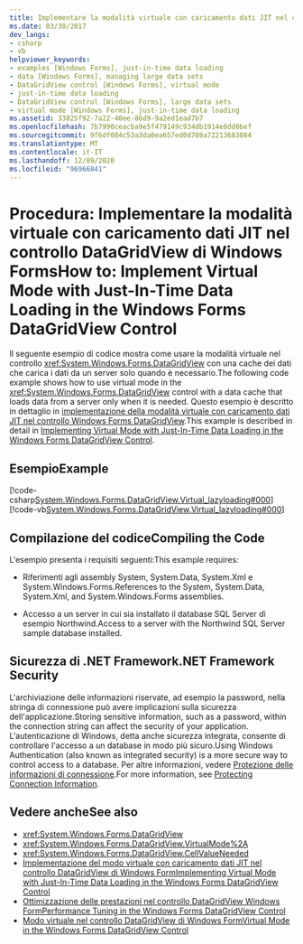 ```yaml
---
title: Implementare la modalità virtuale con caricamento dati JIT nel controllo DataGridView
ms.date: 03/30/2017
dev_langs:
- csharp
- vb
helpviewer_keywords:
- examples [Windows Forms], just-in-time data loading
- data [Windows Forms], managing large data sets
- DataGridView control [Windows Forms], virtual mode
- just-in-time data loading
- DataGridView control [Windows Forms], large data sets
- virtual mode [Windows Forms], just-in-time data loading
ms.assetid: 33825f92-7a22-40ee-86d9-9a2ed1ead7b7
ms.openlocfilehash: 7b7990ceacba9e5f479149c934db1914e8dd0bef
ms.sourcegitcommit: 9f6df084c53a3da0ea657ed0d708a72213683084
ms.translationtype: MT
ms.contentlocale: it-IT
ms.lasthandoff: 12/09/2020
ms.locfileid: "96966841"
---
```

# <a name="how-to-implement-virtual-mode-with-just-in-time-data-loading-in-the-windows-forms-datagridview-control"></a><span data-ttu-id="ffec5-102">Procedura: Implementare la modalità virtuale con caricamento dati JIT nel controllo DataGridView di Windows Forms</span><span class="sxs-lookup"><span data-stu-id="ffec5-102">How to: Implement Virtual Mode with Just-In-Time Data Loading in the Windows Forms DataGridView Control</span></span>

<span data-ttu-id="ffec5-103">Il seguente esempio di codice mostra come usare la modalità virtuale nel controllo <xref:System.Windows.Forms.DataGridView> con una cache dei dati che carica i dati da un server solo quando è necessario.</span><span class="sxs-lookup"><span data-stu-id="ffec5-103">The following code example shows how to use virtual mode in the <xref:System.Windows.Forms.DataGridView> control with a data cache that loads data from a server only when it is needed.</span></span> <span data-ttu-id="ffec5-104">Questo esempio è descritto in dettaglio in [implementazione della modalità virtuale con caricamento dati JIT nel controllo Windows Forms DataGridView](implementing-virtual-mode-jit-data-loading-in-the-datagrid.md).</span><span class="sxs-lookup"><span data-stu-id="ffec5-104">This example is described in detail in [Implementing Virtual Mode with Just-In-Time Data Loading in the Windows Forms DataGridView Control](implementing-virtual-mode-jit-data-loading-in-the-datagrid.md).</span></span>  
  
## <a name="example"></a><span data-ttu-id="ffec5-105">Esempio</span><span class="sxs-lookup"><span data-stu-id="ffec5-105">Example</span></span>  

 [!code-csharp[System.Windows.Forms.DataGridView.Virtual_lazyloading#000](~/samples/snippets/csharp/VS_Snippets_Winforms/System.Windows.Forms.DataGridView.Virtual_lazyloading/CS/lazyloading.cs#000)]
 [!code-vb[System.Windows.Forms.DataGridView.Virtual_lazyloading#000](~/samples/snippets/visualbasic/VS_Snippets_Winforms/System.Windows.Forms.DataGridView.Virtual_lazyloading/VB/lazyloading.vb#000)]  
  
## <a name="compiling-the-code"></a><span data-ttu-id="ffec5-106">Compilazione del codice</span><span class="sxs-lookup"><span data-stu-id="ffec5-106">Compiling the Code</span></span>  

 <span data-ttu-id="ffec5-107">L'esempio presenta i requisiti seguenti:</span><span class="sxs-lookup"><span data-stu-id="ffec5-107">This example requires:</span></span>  
  
- <span data-ttu-id="ffec5-108">Riferimenti agli assembly System, System.Data, System.Xml e System.Windows.Forms.</span><span class="sxs-lookup"><span data-stu-id="ffec5-108">References to the System, System.Data, System.Xml, and System.Windows.Forms assemblies.</span></span>  
  
- <span data-ttu-id="ffec5-109">Accesso a un server in cui sia installato il database SQL Server di esempio Northwind.</span><span class="sxs-lookup"><span data-stu-id="ffec5-109">Access to a server with the Northwind SQL Server sample database installed.</span></span>  
  
## <a name="net-framework-security"></a><span data-ttu-id="ffec5-110">Sicurezza di .NET Framework</span><span class="sxs-lookup"><span data-stu-id="ffec5-110">.NET Framework Security</span></span>  

 <span data-ttu-id="ffec5-111">L'archiviazione delle informazioni riservate, ad esempio la password, nella stringa di connessione può avere implicazioni sulla sicurezza dell'applicazione.</span><span class="sxs-lookup"><span data-stu-id="ffec5-111">Storing sensitive information, such as a password, within the connection string can affect the security of your application.</span></span> <span data-ttu-id="ffec5-112">L'autenticazione di Windows, detta anche sicurezza integrata, consente di controllare l'accesso a un database in modo più sicuro.</span><span class="sxs-lookup"><span data-stu-id="ffec5-112">Using Windows Authentication (also known as integrated security) is a more secure way to control access to a database.</span></span> <span data-ttu-id="ffec5-113">Per altre informazioni, vedere [Protezione delle informazioni di connessione](/dotnet/framework/data/adonet/protecting-connection-information).</span><span class="sxs-lookup"><span data-stu-id="ffec5-113">For more information, see [Protecting Connection Information](/dotnet/framework/data/adonet/protecting-connection-information).</span></span>  
  
## <a name="see-also"></a><span data-ttu-id="ffec5-114">Vedere anche</span><span class="sxs-lookup"><span data-stu-id="ffec5-114">See also</span></span>

- <xref:System.Windows.Forms.DataGridView>
- <xref:System.Windows.Forms.DataGridView.VirtualMode%2A>
- <xref:System.Windows.Forms.DataGridView.CellValueNeeded>
- [<span data-ttu-id="ffec5-115">Implementazione del modo virtuale con caricamento dati JIT nel controllo DataGridView di Windows Form</span><span class="sxs-lookup"><span data-stu-id="ffec5-115">Implementing Virtual Mode with Just-In-Time Data Loading in the Windows Forms DataGridView Control</span></span>](implementing-virtual-mode-jit-data-loading-in-the-datagrid.md)
- [<span data-ttu-id="ffec5-116">Ottimizzazione delle prestazioni nel controllo DataGridView Windows Form</span><span class="sxs-lookup"><span data-stu-id="ffec5-116">Performance Tuning in the Windows Forms DataGridView Control</span></span>](performance-tuning-in-the-windows-forms-datagridview-control.md)
- [<span data-ttu-id="ffec5-117">Modo virtuale nel controllo DataGridView di Windows Form</span><span class="sxs-lookup"><span data-stu-id="ffec5-117">Virtual Mode in the Windows Forms DataGridView Control</span></span>](virtual-mode-in-the-windows-forms-datagridview-control.md)
